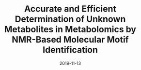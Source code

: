 ---
title: "Accurate and Efficient Determination of Unknown Metabolites in Metabolomics by NMR-Based Molecular Motif Identification"
collection: publications
permalink: /publication/2019-ac
date: 2019-11-13
venue: 'Analytical chemistry'
paperurl: "/files/pdf/research/Accurate and Efficient Determination of Unknown Metabolites in Metabolomics by NMR-Based Molecular Motif Identification.pdf"
link: 'https://pubs.acs.org/doi/abs/10.1021/acs.analchem.9b03849'
citation: "<strong>Wang C</strong><sup>*</sup>, Zhang B, Timári I, Somogyi Á, Li DW, Adcox HE, Gunn JS, Bruschweiler-Li L, Brüschweiler R. &quot;Accurate and efficient determination of unknown metabolites in metabolomics by NMR-based molecular motif identification.&quot; <i>Analytical chemistry</i>. 2019 Nov 13;91(24):15686-93."
---
